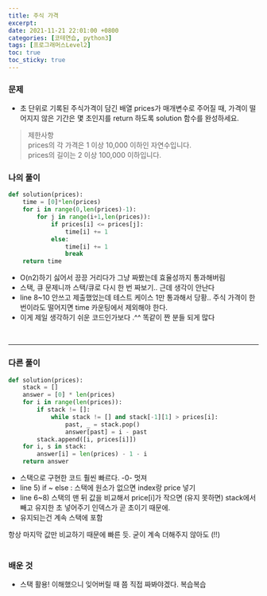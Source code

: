 ```yaml
---
title: 주식 가격
excerpt:
date: 2021-11-21 22:01:00 +0800
categories: [코테연습, python3]
tags: [프로그래머스Level2]
toc: true
toc_sticky: true
---
```


### 문제
* 초 단위로 기록된 주식가격이 담긴 배열 prices가 매개변수로 주어질 때, 가격이 떨어지지 않은 기간은 몇 초인지를 return 하도록 solution 함수를 완성하세요.

> 제한사항<br>
> prices의 각 가격은 1 이상 10,000 이하인 자연수입니다.<br>
> prices의 길이는 2 이상 100,000 이하입니다.<br>

### 나의 풀이
```python
def solution(prices):
    time = [0]*len(prices)
    for i in range(0,len(prices)-1):
        for j in range(i+1,len(prices)):
            if prices[i] <= prices[j]:
                time[i] += 1
            else:
                time[i] += 1
                break
    return time
```

* O(n2)하기 싫어서 끙끙 거리다가 그냥 짜봤는데 효율성까지 통과해버림 <br>
* 스택, 큐 문제니까 스택/큐로 다시 한 번 짜보기.. 근데 생각이 안난다<br>
* line 8~10 안쓰고 제출했었는데 테스트 케이스 1만 통과해서 당황.. 주식 가격이 한 번이라도 떨어지면 time 카운팅에서 제외해야 한다.<br>
* 이게 제일 생각하기 쉬운 코드인가보다 .^^ 똑같이 짠 분들 되게 많다
<br>

***

### 다른 풀이
```python
def solution(prices):
    stack = []
    answer = [0] * len(prices)
    for i in range(len(prices)):
        if stack != []:
            while stack != [] and stack[-1][1] > prices[i]:
                past, _ = stack.pop()
                answer[past] = i - past
        stack.append([i, prices[i]])
    for i, s in stack:
        answer[i] = len(prices) - 1 - i
    return answer
```
* 스택으로 구현한 코드 훨씬 빠르다. -0- 멋져<br>
* line 5) if ~ else : 스택에 원소가 없으면 index랑 price 넣기<br>
* line 6~8) 스택의 맨 뒤 값을 비교해서 price[i]가 작으면 (유지 못하면) stack에서 빼고 유지한 초 넣어주기 인덱스가 곧 초이기 때문에.<br>
* 유지되는건 계속 스택에 포함<br>

항상 마지막 값만 비교하기 때문에 빠른 듯. 굳이 계속 더해주지 않아도 (!!)<br>
<br>
### 배운 것
* 스택 활용! 이해했으니 잊어버릴 때 쯤 직접 짜봐야겠다. 복습복습<br>



